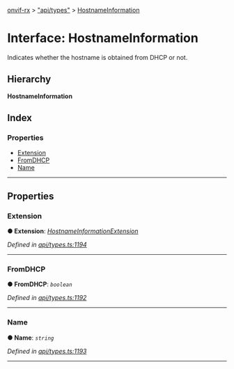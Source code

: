 [onvif-rx](../README.md) > ["api/types"](../modules/_api_types_.md) > [HostnameInformation](../interfaces/_api_types_.hostnameinformation.md)

# Interface: HostnameInformation

Indicates whether the hostname is obtained from DHCP or not.

## Hierarchy

**HostnameInformation**

## Index

### Properties

* [Extension](_api_types_.hostnameinformation.md#extension)
* [FromDHCP](_api_types_.hostnameinformation.md#fromdhcp)
* [Name](_api_types_.hostnameinformation.md#name)

---

## Properties

<a id="extension"></a>

###  Extension

**● Extension**: *[HostnameInformationExtension](_api_types_.hostnameinformationextension.md)*

*Defined in [api/types.ts:1194](https://github.com/patrickmichalina/onvif-rx/blob/d62cee9/src/api/types.ts#L1194)*

___
<a id="fromdhcp"></a>

###  FromDHCP

**● FromDHCP**: *`boolean`*

*Defined in [api/types.ts:1192](https://github.com/patrickmichalina/onvif-rx/blob/d62cee9/src/api/types.ts#L1192)*

___
<a id="name"></a>

###  Name

**● Name**: *`string`*

*Defined in [api/types.ts:1193](https://github.com/patrickmichalina/onvif-rx/blob/d62cee9/src/api/types.ts#L1193)*

___

